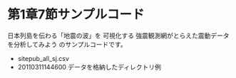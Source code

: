 # 第1章7節サンプルコード

日本列島を伝わる「地震の波」を 可視化する
強震観測網がとらえた震動データを分析してみよう
のサンプルコードです。

- sitepub_all_sj.csv
- 20110311144600 データを格納したディレクトリ例